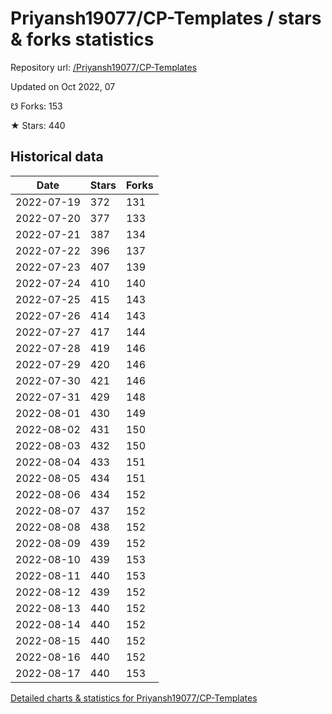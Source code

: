 # Priyansh19077/CP-Templates / stars & forks statistics

Repository url: [/Priyansh19077/CP-Templates](https://github.com/Priyansh19077/CP-Templates)

Updated on Oct 2022, 07

☋ Forks: 153

★ Stars: 440

## Historical data
| Date | Stars | Forks |
|------|-------|-------|
| 2022-07-19 | 372 | 131 | 
| 2022-07-20 | 377 | 133 | 
| 2022-07-21 | 387 | 134 | 
| 2022-07-22 | 396 | 137 | 
| 2022-07-23 | 407 | 139 | 
| 2022-07-24 | 410 | 140 | 
| 2022-07-25 | 415 | 143 | 
| 2022-07-26 | 414 | 143 | 
| 2022-07-27 | 417 | 144 | 
| 2022-07-28 | 419 | 146 | 
| 2022-07-29 | 420 | 146 | 
| 2022-07-30 | 421 | 146 | 
| 2022-07-31 | 429 | 148 | 
| 2022-08-01 | 430 | 149 | 
| 2022-08-02 | 431 | 150 | 
| 2022-08-03 | 432 | 150 | 
| 2022-08-04 | 433 | 151 | 
| 2022-08-05 | 434 | 151 | 
| 2022-08-06 | 434 | 152 | 
| 2022-08-07 | 437 | 152 | 
| 2022-08-08 | 438 | 152 | 
| 2022-08-09 | 439 | 152 | 
| 2022-08-10 | 439 | 153 | 
| 2022-08-11 | 440 | 153 | 
| 2022-08-12 | 439 | 152 | 
| 2022-08-13 | 440 | 152 | 
| 2022-08-14 | 440 | 152 | 
| 2022-08-15 | 440 | 152 | 
| 2022-08-16 | 440 | 152 | 
| 2022-08-17 | 440 | 153 | 


[Detailed charts & statistics for Priyansh19077/CP-Templates](https://reviewgithub.com/rep/Priyansh19077/CP-Templates)
